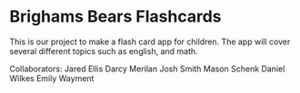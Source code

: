 # Brighams Bears Flashcards
This is our project to make a flash card app for children.
The app will cover several different topics such as english, and math.


Collaborators:
Jared Ellis
Darcy Merilan
Josh Smith
Mason Schenk
Daniel Wilkes
Emily Wayment
